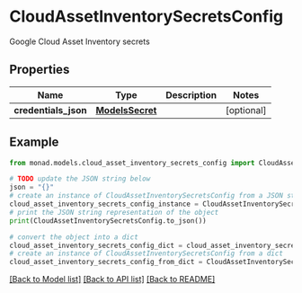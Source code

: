 # CloudAssetInventorySecretsConfig

Google Cloud Asset Inventory secrets

## Properties

Name | Type | Description | Notes
------------ | ------------- | ------------- | -------------
**credentials_json** | [**ModelsSecret**](ModelsSecret.md) |  | [optional] 

## Example

```python
from monad.models.cloud_asset_inventory_secrets_config import CloudAssetInventorySecretsConfig

# TODO update the JSON string below
json = "{}"
# create an instance of CloudAssetInventorySecretsConfig from a JSON string
cloud_asset_inventory_secrets_config_instance = CloudAssetInventorySecretsConfig.from_json(json)
# print the JSON string representation of the object
print(CloudAssetInventorySecretsConfig.to_json())

# convert the object into a dict
cloud_asset_inventory_secrets_config_dict = cloud_asset_inventory_secrets_config_instance.to_dict()
# create an instance of CloudAssetInventorySecretsConfig from a dict
cloud_asset_inventory_secrets_config_from_dict = CloudAssetInventorySecretsConfig.from_dict(cloud_asset_inventory_secrets_config_dict)
```
[[Back to Model list]](../README.md#documentation-for-models) [[Back to API list]](../README.md#documentation-for-api-endpoints) [[Back to README]](../README.md)


